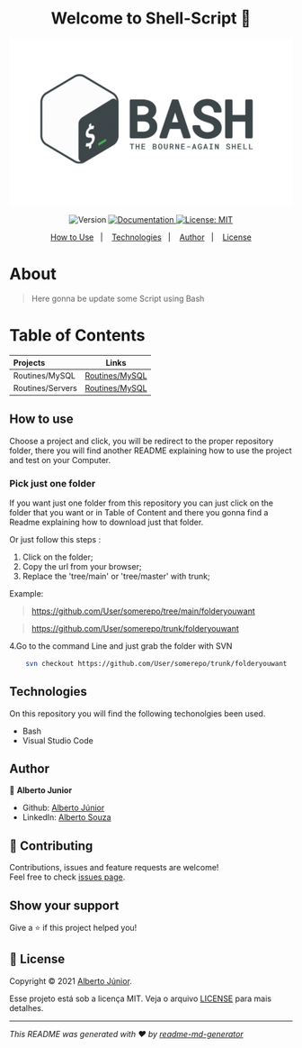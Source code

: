 <h1 align="center">Welcome to Shell-Script 👋</h1>

![home](./resources/Logo.png)
<p align="center">
  <img alt="Version" src="https://img.shields.io/badge/version-LaunchBase-blue.svg?cacheSeconds=2592000" />
  <a href="Teste" target="_blank">
    <img alt="Documentation" src="https://img.shields.io/badge/documentation-yes-brightgreen.svg" />
  </a>
  <a href="Teste" target="_blank">
    <img alt="License: MIT" src="https://img.shields.io/badge/License-MIT-yellow.svg" />
  </a>
  
</p>

<p align="center">
  <a href="#how-to-use">How to Use</a>&nbsp;&nbsp;&nbsp;|&nbsp;&nbsp;&nbsp;
  <a href="#-technologies">Technologies</a>&nbsp;&nbsp;&nbsp;|&nbsp;&nbsp;&nbsp;
  <a href="#author">Author</a>&nbsp;&nbsp;&nbsp;|&nbsp;&nbsp;&nbsp;
  <a href="#-license">License</a>
</p>

# About 

> Here gonna be update some Script using Bash


# Table of Contents

| Projects  |     Links     | 
|:----------|:-------------:|
|Routines/MySQL | [Routines/MySQL](https://github.com/Wayfiding/Shell-Scripts/tree/main/Routines/MySQL) | 
|Routines/Servers | [Routines/MySQL](https://github.com/Wayfiding/Shell-Scripts/tree/main/Routines/Servers) | 



## How to use

Choose a project and click, you will be redirect to the proper repository folder, there you will find another README explaining how to use the project and test on your Computer.


### **Pick just one folder**
If you want just one folder from this repository you can just click on the folder that you want or in Table of Content and there you gonna find a Readme explaining how to download just that folder. 

Or just follow this steps :

1. Click on the folder;
2. Copy the url from your browser;
3. Replace the 'tree/main' or 'tree/master' with trunk;

Example: 
> https://github.com/User/somerepo/tree/main/folderyouwant
 
> https://github.com/User/somerepo/trunk/folderyouwant 

4.Go to the command Line and just grab the folder with SVN

```sh
    svn checkout https://github.com/User/somerepo/trunk/folderyouwant 
```
## Technologies

On this repository you will find the following techonolgies been used.
- Bash
- Visual Studio Code
  

## Author

👤 **Alberto Junior**

* Github: [Alberto Júnior](https://github.com/wayfiding)
* LinkedIn: [Alberto Souza](https://linkedin.com/in/alberto-souza)

## 🤝 Contributing

Contributions, issues and feature requests are welcome!<br />Feel free to check [issues page](Teste). 

## Show your support

Give a ⭐️ if this project helped you!

## 📝 License
Copyright © 2021 [Alberto Júnior](https://github.com/Wayfiding).<br />

Esse projeto está sob a licença MIT. Veja o arquivo [LICENSE](.github/LICENSE.md) para mais detalhes.

***
_This README was generated with ❤️ by [readme-md-generator](https://github.com/kefranabg/readme-md-generator)_